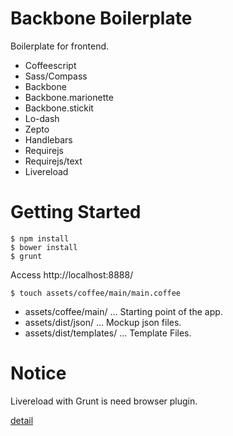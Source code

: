 Backbone Boilerplate
===========

Boilerplate for frontend.

* Coffeescript
* Sass/Compass
* Backbone
* Backbone.marionette
* Backbone.stickit
* Lo-dash
* Zepto
* Handlebars
* Requirejs
* Requirejs/text
* Livereload

Getting Started
===========

~~~
$ npm install
$ bower install
$ grunt
~~~

Access http://localhost:8888/

~~~
$ touch assets/coffee/main/main.coffee
~~~


* assets/coffee/main/  ... Starting point of the app.
* assets/dist/json/    ... Mockup json files.
* assets/dist/templates/  ...  Template Files.

Notice
===========
Livereload with Grunt is need browser plugin.

[detail](http://feedback.livereload.com/knowledgebase/articles/86242-how-do-i-install-and-use-the-browser-extensions-)
